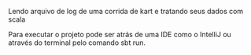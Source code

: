 Lendo arquivo de log de uma corrida de kart e tratando seus dados com scala

Para executar o projeto pode ser atrás de uma IDE como o IntelliJ ou através do terminal pelo comando sbt run.
